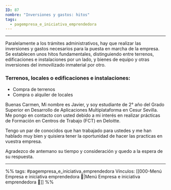 ```yaml
---
ID: 87
nombre: "Inversiones y gastos: hitos"
tags:
  - pagempresa_e_iniciativa_emprendedora
---
```

___
Paralelamente a los trámites administrativos, hay que realizar las inversiones y gastos necesarios para la puesta en marcha de la empresa. Se establecen unos hitos fundamentales, distinguiendo entre terrenos, edificaciones e instalaciones por un lado, y bienes de equipo y otras inversiones del inmovilizado inmaterial por otro. 
### Terrenos, locales o edificaciones e instalaciones:
- Compra de terrenos 
- Compra o alquiler de locales                 

Buenas Carmen,
Mi nombre es Javier, y soy estudiante de 2° año del Grado Superior en Desarrollo de Aplicaciones Multiplataforma en Cesur Sevilla. Me pongo en contacto con usted debido a mi interés en realizar prácticas de Formación en Centros de Trabajo (FCT) en Deloitte.

Tengo un par de conocidos que han trabajado para ustedes y me han hablado muy bien y quisiera tener la oportunidad de hacer las practicas en vuestra empresa.

Agradezco de antemano su tiempo y consideración y quedo a la espera de su respuesta.


____
%%
tags:  #pagempresa_e_iniciativa_emprendedora 
Vínculos:  [[000-Menú Empresa e iniciativa emprendedora 📃|Menú Empresa e iniciativa emprendedora 📃]]
%%